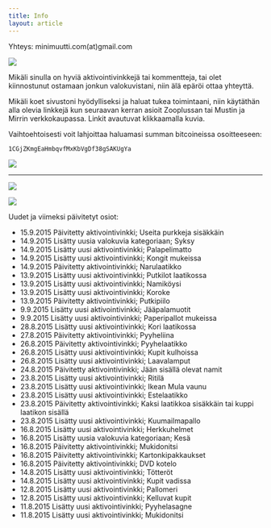```yaml
---
title: Info
layout: article
---
```


Yhteys: minimuutti.com(at)gmail.com

![](https://lh3.googleusercontent.com/rUi_U-5Iu5bgA0h60ykYVrw8kV3k10DMccmLkt_t2Vs=w245)

Mikäli sinulla on hyviä aktivointivinkkejä tai kommentteja, tai olet kiinnostunut ostamaan jonkun valokuvistani, niin älä epäröi ottaa yhteyttä.

Mikäli koet sivustoni hyödylliseksi ja haluat tukea toimintaani, niin käytäthän alla olevia linkkejä kun seuraavan kerran asioit Zooplussan tai Mustin ja Mirrin verkkokaupassa. Linkit avautuvat klikkaamalla kuvia.

Vaihtoehtoisesti voit lahjoittaa haluamasi summan bitcoineissa osoitteeseen:

	1CGjZKmgEaHmbqvfMxKbVgDf38gSAKUgYa

![](https://lh3.googleusercontent.com/T2AKpsd5XDhDlOFkaBTinOCVl7cRpR2_ld_sXtL7TuA=w447)

---

[![](https://lh3.googleusercontent.com/MKwfsbFq7uu2wQQcpBMKzbeTWG_X6GHIw91FFzQ2LGw=w447)](http://clk.tradedoubler.com/click?p(210840)a(2526211)g(19927404)url(http://www.zooplus.fi/))

[![](https://lh3.googleusercontent.com/UZD-YzdoKAGryUkQuoqAk57k_KeHYAZov20i14umJcM=w447)](http://clk.tradedoubler.com/click?p(240480)a(2526211)g(21401374)url(https://www.mustijamirri.fi/))

Uudet ja viimeksi päivitetyt osiot:

* 15.9.2015 Päivitetty aktivointivinkki; Useita purkkeja sisäkkäin
* 14.9.2015 Lisätty uusia valokuvia kategoriaan; Syksy
* 14.9.2015 Lisätty uusi aktivointivinkki; Palapelimatto
* 14.9.2015 Lisätty uusi aktivointivinkki; Kongit mukeissa
* 14.9.2015 Päivitetty aktivointivinkki; Narulaatikko
* 13.9.2015 Lisätty uusi aktivointivinkki; Putkilot laatikossa
* 13.9.2015 Lisätty uusi aktivointivinkki; Namiköysi
* 13.9.2015 Lisätty uusi aktivointivinkki; Koroke
* 13.9.2015 Päivitetty aktivointivinkki; Putkipiilo
* 9.9.2015 Lisätty uusi aktivointivinkki; Jääpalamuotit
* 9.9.2015 Lisätty uusi aktivointivinkki; Paperipallot mukeissa
* 28.8.2015 Lisätty uusi aktivointivinkki; Kori laatikossa
* 27.8.2015 Päivitetty aktivointivinkki; Pyyheliina
* 26.8.2015 Päivitetty aktivointivinkki; Pyyhelaatikko
* 26.8.2015 Lisätty uusi aktivointivinkki; Kupit kulhoissa
* 26.8.2015 Lisätty uusi aktivointivinkki; Laavalamput
* 24.8.2015 Päivitetty aktivointivinkki; Jään sisällä olevat namit
* 23.8.2015 Lisätty uusi aktivointivinkki; Ritilä
* 23.8.2015 Lisätty uusi aktivointivinkki; Ikean Mula vaunu
* 23.8.2015 Lisätty uusi aktivointivinkki; Estelaatikko
* 23.8.2015 Päivitetty aktivointivinkki; Kaksi laatikkoa sisäkkäin tai kuppi laatikon sisällä
* 23.8.2015 Lisätty uusi aktivointivinkki; Kuumailmapallo
* 16.8.2015 Lisätty uusi aktivointivinkki; Herkkuhelmet
* 16.8.2015 Lisätty uusia valokuvia kategoriaan; Kesä
* 16.8.2015 Päivitetty aktivointivinkki; Mukidonitsi
* 16.8.2015 Päivitetty aktivointivinkki; Kartonkipakkaukset
* 16.8.2015 Päivitetty aktivointivinkki; DVD kotelo
* 14.8.2015 Lisätty uusi aktivointivinkki; Tötteröt
* 14.8.2015 Lisätty uusi aktivointivinkki; Kupit vadissa
* 12.8.2015 Lisätty uusi aktivointivinkki; Pallomeri
* 12.8.2015 Lisätty uusi aktivointivinkki; Kelluvat kupit
* 11.8.2015 Lisätty uusi aktivointivinkki; Pyyhelasagne
* 11.8.2015 Lisätty uusi aktivointivinkki; Mukidonitsi
